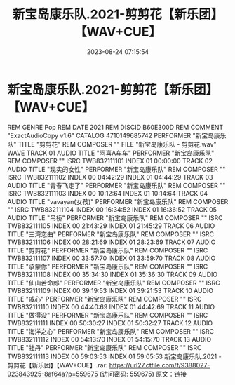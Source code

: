﻿---
title: 新宝岛康乐队.2021-剪剪花【新乐团】【WAV+CUE】
date: 2023-08-24 07:15:54
categories: WAV车载音乐、镜像
tags: 华语中文
---
# 新宝岛康乐队.2021-剪剪花【新乐团】【WAV+CUE】

REM GENRE Pop
REM DATE 2021
REM DISCID B60E300D
REM COMMENT "ExactAudioCopy v1.6"
CATALOG 4710149685742
PERFORMER "新宝岛康乐队"
TITLE "剪剪花"
REM COMPOSER ""
FILE "新宝岛康乐队 - 剪剪花.wav" WAVE
TRACK 01 AUDIO
TITLE "阿喜A车车"
PERFORMER "新宝岛康乐队"
REM COMPOSER ""
ISRC TWB832111101
INDEX 01 00:00:00
TRACK 02 AUDIO
TITLE "现实的女性"
PERFORMER "新宝岛康乐队"
REM COMPOSER ""
ISRC TWB832111102
INDEX 00 04:42:29
INDEX 01 04:44:29
TRACK 03 AUDIO
TITLE "青春飞走了"
PERFORMER "新宝岛康乐队"
REM COMPOSER ""
ISRC TWB832111103
INDEX 00 10:12:64
INDEX 01 10:14:64
TRACK 04 AUDIO
TITLE "vavayan(女孩)"
PERFORMER "新宝岛康乐队"
REM COMPOSER ""
ISRC TWB832111104
INDEX 00 16:34:52
INDEX 01 16:36:52
TRACK 05 AUDIO
TITLE "吊桥"
PERFORMER "新宝岛康乐队"
REM COMPOSER ""
ISRC TWB832111105
INDEX 00 21:43:29
INDEX 01 21:45:29
TRACK 06 AUDIO
TITLE "三湾恋曲"
PERFORMER "新宝岛康乐队"
REM COMPOSER ""
ISRC TWB832111106
INDEX 00 28:21:69
INDEX 01 28:23:69
TRACK 07 AUDIO
TITLE "剪剪花"
PERFORMER "新宝岛康乐队"
REM COMPOSER ""
ISRC TWB832111107
INDEX 00 33:57:70
INDEX 01 33:59:70
TRACK 08 AUDIO
TITLE "承蒙你"
PERFORMER "新宝岛康乐队"
REM COMPOSER ""
ISRC TWB832111108
INDEX 00 35:34:30
INDEX 01 35:36:30
TRACK 09 AUDIO
TITLE "仙山苦命郎"
PERFORMER "新宝岛康乐队"
REM COMPOSER ""
ISRC TWB832111109
INDEX 00 39:19:53
INDEX 01 39:21:53
TRACK 10 AUDIO
TITLE "戚心"
PERFORMER "新宝岛康乐队"
REM COMPOSER ""
ISRC TWB832111110
INDEX 00 44:40:69
INDEX 01 44:42:69
TRACK 11 AUDIO
TITLE "做得没"
PERFORMER "新宝岛康乐队"
REM COMPOSER ""
ISRC TWB832111111
INDEX 00 50:30:27
INDEX 01 50:32:27
TRACK 12 AUDIO
TITLE "海洋之心"
PERFORMER "新宝岛康乐队"
REM COMPOSER ""
ISRC TWB832111112
INDEX 00 54:13:70
INDEX 01 54:15:70
TRACK 13 AUDIO
TITLE "牡丹"
PERFORMER "新宝岛康乐队"
REM COMPOSER ""
ISRC TWB832111113
INDEX 00 59:03:53
INDEX 01 59:05:53
新宝岛康乐队.2021 - 剪剪花【新乐团】【WAV+CUE】.rar: https://url27.ctfile.com/f/9388027-923843925-8af64a?p=559675
(访问密码: 559675)
原文：[链接](https://blog.sina.com.cn/s/blog_1647c7e7601031380.html)